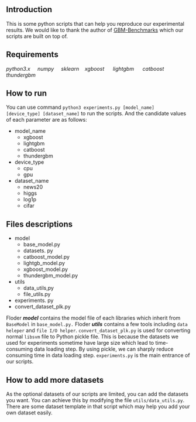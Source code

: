 
## Introduction
    
   This is some python scripts that can help you reproduce our experimental results. We would like to thank the author of [GBM-Benchmarks]([https://github.com/RAMitchell/GBM-Benchmarks](https://github.com/RAMitchell/GBM-Benchmarks)) which our scripts are built on top of.
   
## Requirements
 _python3.x_&nbsp;&nbsp;&nbsp;&nbsp; _numpy_ &nbsp;&nbsp;&nbsp;&nbsp;_sklearn_&nbsp;&nbsp;&nbsp;&nbsp;_xgboost_ &nbsp;&nbsp;&nbsp;&nbsp; _lightgbm_ &nbsp;&nbsp;&nbsp;&nbsp; _catboost_&nbsp;&nbsp;&nbsp;&nbsp; _thundergbm_

## How to run 

You can use command `python3 experiments.py [model_name] [device_type] [dataset_name]` to run the scripts. And the candidate values of each parameter are as follows:

 - model_name
	 - xgboost
	 - lightgbm
	 - catboost
	 - thundergbm
 - device_type
	 - cpu
	 - gpu
 - dataset_name
	 - news20
	 - higgs
	 - log1p
	 - cifar
	 
## Files descriptions
 - model
	 - base_model.py
	 - datasets. py
	 - catboost_model.py
	 - lightgb_model.py
	 - xgboost_model.py
	 - thundergbm_model.py
 - utils
	 - data_utils,py
	 - file_utils.py
 - experiments. py
 - convert_dataset_plk.py

Floder **_model_** contains the model file of each libraries which inherit from `BaseModel` in `base_model.py.` Floder **_utils_** contains a few tools including `data heleper` and  `file I/O helper`. `convert_dataset_plk.py` is used for converting normal `libsvm` file to Python pickle file. This is because the datasets we used for experiments sometime have large size which lead to time-consuming data loading step. By using pickle, we can sharply reduce consuming time in data loading step. `experiments.py` is the main entrance of our scripts.

## How to add more datasets

As the optional datasets of our scripts are limited, you can add the datasets you want. You can achieve this by modifying the file `utils/data_utils.py`. There are some dataset template in that script which may help you add your own dataset easily.
